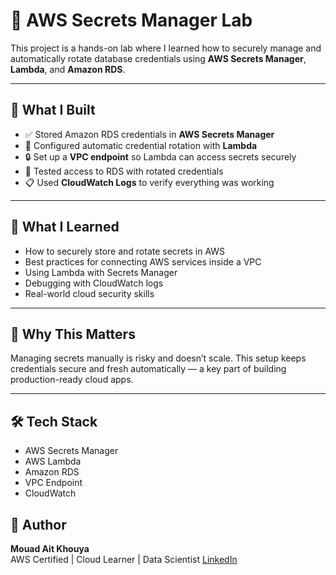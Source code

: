 # 🔐 AWS Secrets Manager Lab

This project is a hands-on lab where I learned how to securely manage and automatically rotate database credentials using **AWS Secrets Manager**, **Lambda**, and **Amazon RDS**.

---

## 🚀 What I Built

- ✅ Stored Amazon RDS credentials in **AWS Secrets Manager**
- 🔁 Configured automatic credential rotation with **Lambda**
- 🔒 Set up a **VPC endpoint** so Lambda can access secrets securely
- 🧪 Tested access to RDS with rotated credentials
- 📋 Used **CloudWatch Logs** to verify everything was working

---

## 🧠 What I Learned

- How to securely store and rotate secrets in AWS  
- Best practices for connecting AWS services inside a VPC  
- Using Lambda with Secrets Manager  
- Debugging with CloudWatch logs  
- Real-world cloud security skills

---

## 📌 Why This Matters

Managing secrets manually is risky and doesn’t scale. This setup keeps credentials secure and fresh automatically — a key part of building production-ready cloud apps.

---

## 🛠️ Tech Stack

- AWS Secrets Manager  
- AWS Lambda  
- Amazon RDS  
- VPC Endpoint  
- CloudWatch

## 👤 Author

**Mouad Ait Khouya**  
AWS Certified | Cloud Learner | Data Scientist
[LinkedIn](www.linkedin.com/in/mouad-ait-khouya)
